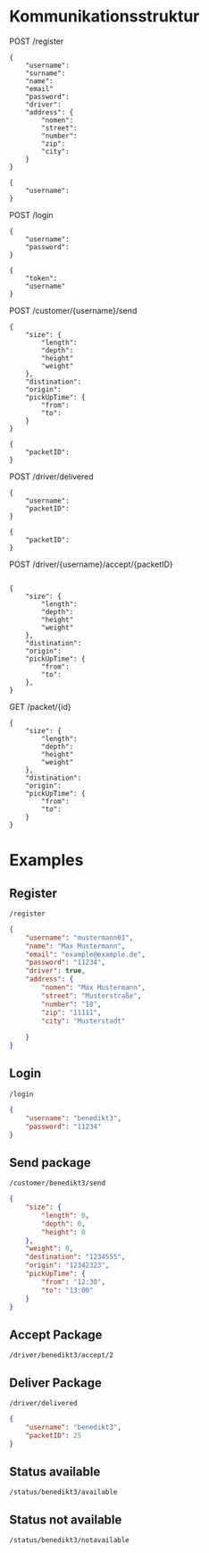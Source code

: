 # Kommunikationsstruktur

POST /register
```
{
    "username":
    "surname":
    "name":
    "email"
    "password":
    "driver":
    "address": {
        "nomen":
        "street":
        "number":
        "zip":
        "city":
    }
}
```

```
{
    "username":
}
```

POST /login
```
{
    "username":
    "password":
}
```

```
{
    "token":
    "username" 
}
```


POST /customer/{username}/send
```
{
    "size": {
        "length":
        "depth":
        "height"
        "weight"
    },
    "distination":
    "origin":
    "pickUpTime": {
        "from":
        "to":
    }
}
```

```
{
    "packetID": 
}
```

POST /driver/delivered

```
{
    "username":
    "packetID":
}
```

```
{
    "packetID":
}
```

POST /driver/{username}/accept/{packetID}

```
```

```
{
    "size": {
        "length":
        "depth":
        "height"
        "weight"
    },
    "distination":
    "origin":
    "pickUpTime": {
        "from":
        "to":
    },
}
```


GET /packet/{id}

```
{
    "size": {
        "length":
        "depth":
        "height"
        "weight"
    },
    "distination":
    "origin":
    "pickUpTime": {
        "from":
        "to":
    }
}
```




# Examples

## Register

`/register`

```json
{
	"username": "mustermann01",
	"name": "Max Mustermann",
	"email": "example@example.de",
	"password": "11234",
	"driver": true,
	"address": {
		"nomen": "Max Mustermann",
		"street": "Musterstraße",
		"number": "18",
		"zip": "11111",
		"city": "Musterstadt"
		
	}
}
```

## Login

`/login`

```json
{
	"username": "benedikt3",
	"password": "11234"
}
```

## Send package

`/customer/benedikt3/send`

```json
{
	"size": {
		"length": 0,
		"depth": 0,
		"height": 0
	},
	"weight": 0,
	"destination": "1234555",
	"origin": "12342323",
	"pickUpTime": {
		"from": "12:30",
		"to": "13:00"
	}
}
```

## Accept Package
`/driver/benedikt3/accept/2`

## Deliver Package

`/driver/delivered`

```json
{
	"username": "benedikt3",
	"packetID": 25
}
```

## Status available

`/status/benedikt3/available`

## Status not available

`/status/benedikt3/notavailable`

